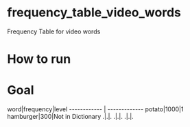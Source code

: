 # frequency_table_video_words
Frequency Table for video words

# How to run


# Goal
word|frequency|level
------------ | -------------
potato|1000|1
hamburger|300|Not in Dictionary
.|.|.
.|.|.
.|.|.
